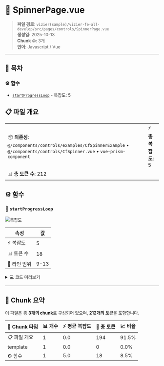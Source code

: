 # 📄 SpinnerPage.vue

> **파일 경로**: `vizier(sample)/vizier-fe-all-develop/src/pages/controls/SpinnerPage.vue`  
> **생성일**: 2025-10-13  
> **Chunk 수**: 3개  
> **언어**: Javascript / Vue
---

## 📑 목차

### ⚙️ 함수
- [`startProgressLoop`](#function-startprogressloop) - 복잡도: 5


## 📋 파일 개요

| | |
|--|--|
| 📦 **의존성**: `@/components/controls/examples/CfSpinnerExample` • `@/components/controls/CfSpinner.vue` • `vue-prism-component` | ⚡ **총 복잡도**: 5 |
| 📊 **총 토큰 수**: 212 |  |




## ⚙️ 함수

### <a id="function-startprogressloop"></a>🔧 `startProgressLoop`

![복잡도](https://img.shields.io/badge/복잡도-5-green)

| 속성 | 값 |
|------|----|
| ⚡ 복잡도 | 5 |
| 📊 토큰 수 | 18 |
| 📍 라인 범위 | 9-13 |





<details>
<summary>💻 코드 미리보기</summary>

```javascript
function startProgressLoop() {
  interval.value = setInterval(() => {
    value.value = (value.value + 10) % 110;
  }, 1000);
}...
```

**Chunk 메타데이터**
- 🆔 **ID**: `acb0e00dfe43`
- 🏷️ **태그**: `function, javascript`

</details>

---



## 🧩 Chunk 요약

이 파일은 총 **3개의 chunk**로 구성되어 있으며, **212개의 토큰**을 포함합니다.

| 🧩 Chunk 타입 | 📊 개수 | ⚡ 평균 복잡도 | 📝 총 토큰 | 📈 비율 |
|---------------|--------|-------------|----------|--------|
| 📋 파일 개요 | 1 | 0.0 | 194 | 91.5% |
| template | 1 | 0.0 | 0 | 0.0% |
| ⚙️ 함수 | 1 | 5.0 | 18 | 8.5% |


